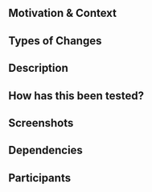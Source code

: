 ## Motivation & Context
<!-- 
**Motivasyon ve Bağlam:**

Bu PR neden açıldı? Lütfen aşağıda detaylandırın.

- [ ] Bu PR, bir issue ile ilişkilendirilmiştir. (#issue_numarası)
- [ ] Bu PR, mevcut bir sorunu çözmektedir.
- [ ] Bu PR, yeni bir özellik eklemektedir.
- [ ] Diğer: (lütfen belirtiniz)

Açıklama:
(Yazınız buraya)
-->

## Types of Changes
<!-- 
**Değişiklik Türleri:**

Bu PR'da hangi türde değişiklikler bulunmaktadır? Aşağıdan seçiniz veya uygun bir türü belirtiniz.

- [ ] Bugfix (Hata düzeltmesi)
- [ ] Feature (Yeni özellik)
- [ ] Enhancement (Geliştirme)
- [ ] Refactor (Kod iyileştirmesi)
- [ ] Documentation (Dökümantasyon)
- [ ] Other: (lütfen belirtiniz)

Bu PR, Breaking Change içermekte midir? (Evet/Hayır)
-->

## Description
<!-- 
**Açıklama:**

Bu PR kapsamında yapılan değişiklikler hakkında detaylı bir açıklama yapınız. Nasıl çözüldü, ne yapıldı, hangi dosyalar değiştirildi?

(Açıklamanız buraya)
-->

## How has this been tested?
<!-- 
**Nasıl test edildi?**

Bu PR'ın yapılan değişiklikler doğrultusunda nasıl test edildiğini açıklayınız. Kullanılan test senaryolarını veya test edilen ortamı belirtiniz.

(Test süreci ve sonuçları buraya)
-->

## Screenshots
<!-- 
**Ekran Görüntüleri:**

Varsa, bu PR ile ilgili ekran görüntüleri ekleyiniz. Görsel değişiklikleri göstermek önemlidir.

(Ekran görüntüleri buraya)
-->

## Dependencies
<!-- 
**Bağımlılıklar:**

Bu PR'ın bağımlı olduğu diğer işler veya PR'lar varsa belirtiniz.

(Bağımlılıklar buraya)
-->

## Participants
<!-- 
**Katılımcılar:**

Bu PR ile ilgili olan kişilerin listesini buraya ekleyiniz.

(Katılımcılar buraya)
-->
